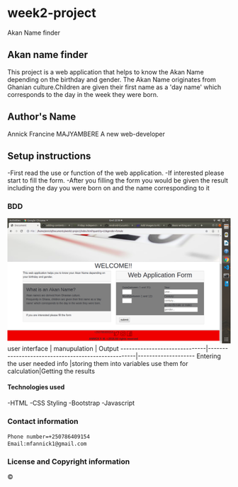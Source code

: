 # week2-project
 Akan Name finder
## Akan name finder
 This project is a web application that helps to know the Akan Name depending on the birthday and gender.
 The Akan Name originates from Ghanian culture.Children are given their first name as a 'day name' which corresponds to the day in the week they were born.
 ## Author's Name
 Annick Francine MAJYAMBERE 
 A new web-developer
  ## Setup instructions
  -First read the use or function of the web application.
  -If interested please start to fill the form.
  -After you filling the form you would be given the result including the day you were born on and the name corresponding to it
  ### BDD
  <img src="images/p.png">
  user interface                | manupulation                                       | Output
  ------------------------------|----------------------------------------------------|--------------------
  Entering the user needed info |storing them into variables use them for calculation|Getting the results
   
   
   #### Technologies used
   -HTML
   -CSS Styling
   -Bootstrap
   -Javascript
   
   ### Contact information
    Phone number=+250786409154
    Email:mfannick1@gmail.com

  ### License and Copyright information
   &copy;        